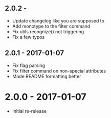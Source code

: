 ## 2.0.2 - 
 * Update changelog like you are supposed to
 * Add monotype to the filter command
 * Fix utils.recognize() not triggering
 * Fix a few typos

## 2.0.1 - 2017-01-07
 * Fix flag parsing
 * Fix filter command on non-special attributes
 * Made README formatting better

# 2.0.0 - 2017-01-07
 * Initial re-release